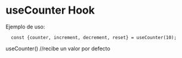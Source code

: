 # useCounter Hook

Ejemplo de uso:

```
  const {counter, increment, decrement, reset} = useCounter(10);
```

useCounter() //recibe un valor por defecto
